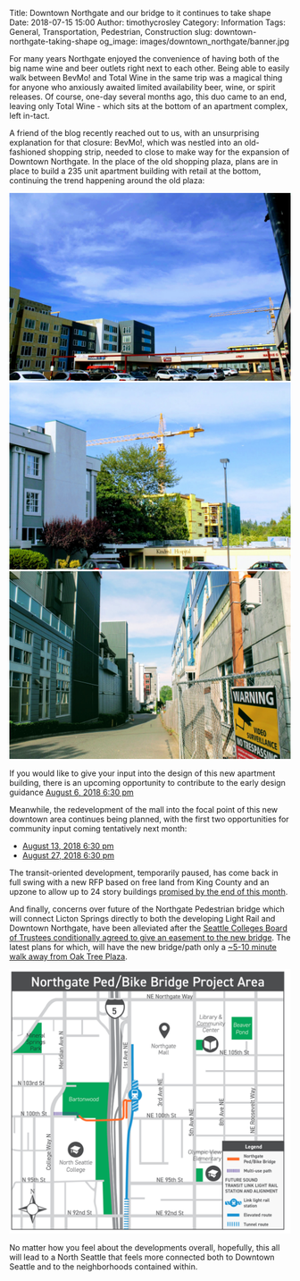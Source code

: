 Title: Downtown Northgate and our bridge to it continues to take shape
Date: 2018-07-15 15:00
Author: timothycrosley
Category: Information
Tags: General, Transportation, Pedestrian, Construction
slug: downtown-northgate-taking-shape
og_image: images/downtown_northgate/banner.jpg

For many years Northgate enjoyed the convenience of having both of the big name wine and beer outlets right next to each other.
Being able to easily walk between BevMo! and Total Wine in the same trip was a magical thing for anyone who anxiously awaited limited availability beer, wine, or spirit releases.
Of course, one-day several months ago, this duo came to an end, leaving only Total Wine - which sits at the bottom of an apartment complex, left in-tact.

A friend of the blog recently reached out to us, with an unsurprising explanation for that closure: BevMo!, which was nestled into an old-fashioned shopping strip, needed to close to make way for the expansion of Downtown Northgate. In the place of the old shopping plaza, plans are in place to build a 235 unit apartment building with retail at the bottom, continuing the trend happening around the old plaza:

[![Old BevMo! Location](/images/downtown_northgate/bevmo.jpg)](/images/downtown_northgate/bevmo.jpg)
[![Construction Around the Building](/images/downtown_northgate/crane.jpg)](/images/downtown_northgate/crane.jpg)
[![Alleyway showing grouping of mid-rises](/images/downtown_northgate/alley.jpg)](/images/downtown_northgate/alley.jpg)

If you would like to give your input into the design of this new apartment building, there is an upcoming opportunity to contribute to the early design guidance [August 6, 2018 6:30 pm](http://www.seattle.gov/DPD/aboutus/news/events/DesignReview/Detail/default.aspx?id=6936)

Meanwhile, the redevelopment of the mall into the focal point of this new downtown area continues being planned, with the first two opportunities for community input coming tentatively next month:

* [August 13, 2018 6:30 pm](http://www.seattle.gov/DPD/aboutus/news/events/DesignReview/Detail/default.aspx?id=6930)
* [August 27, 2018 6:30 pm](http://www.seattle.gov/DPD/aboutus/news/events/DesignReview/Detail/default.aspx?id=6931)

The transit-oriented development, temporarily paused, has come back in full swing with a new RFP based on free land from King County and an upzone to allow up to 24 story buildings [promised by the end of this month](https://www.seattletimes.com/seattle-news/transportation/king-county-moves-to-allow-affordable-housing-at-future-northgate-light-rail-station/).

And finally, concerns over future of the Northgate Pedestrian bridge which will connect Licton Springs directly to both the developing Light Rail and Downtown Northgate, have been alleviated after the [Seattle Colleges Board of Trustees conditionally agreed to give an easement to the new bridge](https://cascade.org/blog/2018/06/bridge-92-northgate-biking-and-walking-bridge-moving-forward). The latest plans for which, will have the new bridge/path only a [~5-10 minute walk away from Oak Tree Plaza](https://www.google.com/maps/dir/47.7015386,-122.3422173/47.7014736,-122.335324/@47.7008021,-122.3419329,16z/data=!4m2!4m1!3e2).

[![New Bridge](/images/downtown_northgate/bridge.png)](/images/downtown_northgate/bridge.png)

No matter how you feel about the developments overall, hopefully, this all will lead to a North Seattle that feels more connected both to Downtown Seattle and to the neighborhoods contained within.
